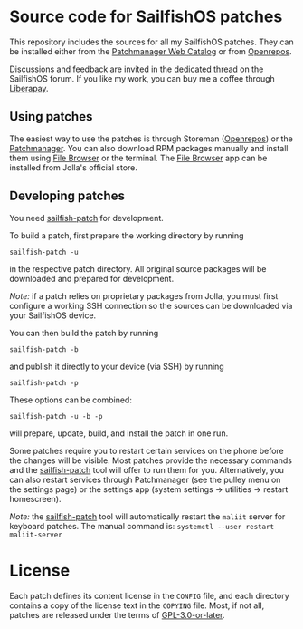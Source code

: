 # Source code for SailfishOS patches

This repository includes the sources for all my SailfishOS patches. They can be
installed either from the [Patchmanager Web Catalog](https://coderus.openrepos.net/pm2/projects/ichthyosaurus)
or from [Openrepos](https://openrepos.net/user/14094/programs).

Discussions and feedback are invited in the [dedicated thread](https://forum.sailfishos.org/t/patches-by-ichthyosaurus/15387)
on the SailfishOS forum. If you like my work, you can buy me a coffee through
[Liberapay](https://liberapay.com/ichthyosaurus).

## Using patches

The easiest way to use the patches is through Storeman ([Openrepos](https://openrepos.net/user/14094/programs))
or the [Patchmanager](https://coderus.openrepos.net/pm2/projects/ichthyosaurus).
You can also download RPM packages manually and install them using [File Browser](https://openrepos.net/content/ichthyosaurus/file-browser)
or the terminal. The [File Browser](https://openrepos.net/content/ichthyosaurus/file-browser)
app can be installed from Jolla's official store.

## Developing patches

You need [sailfish-patch](https://github.com/ichthyosaurus/sailfish-patch) for development.

To build a patch, first prepare the working directory by running

    sailfish-patch -u

in the respective patch directory. All original source packages will be downloaded
and prepared for development.

*Note:* if a patch relies on proprietary packages from
Jolla, you must first configure a working SSH connection so the sources can be
downloaded via your SailfishOS device.

You can then build the patch by running

    sailfish-patch -b

and publish it directly to your device (via SSH) by running

    sailfish-patch -p

These options can be combined:

    sailfish-patch -u -b -p

will prepare, update, build, and install the patch in one run.

Some patches require you to restart certain services on the phone before the
changes will be visible. Most patches provide the necessary commands and the
[sailfish-patch](https://github.com/ichthyosaurus/sailfish-patch) tool will offer to
run them for you. Alternatively, you can also restart services through
Patchmanager (see the pulley menu on the settings page) or the settings app
(system settings → utilities → restart homescreen).

*Note:* the [sailfish-patch](https://github.com/ichthyosaurus/sailfish-patch) tool
will automatically restart the `maliit` server for keyboard patches. The manual
command is: `systemctl --user restart maliit-server`


# License

Each patch defines its content license in the `CONFIG` file, and each directory
contains a copy of the license text in the `COPYING` file. Most, if not all,
patches are released under the terms of [GPL-3.0-or-later](https://spdx.org/licenses/GPL-3.0-or-later.html).
